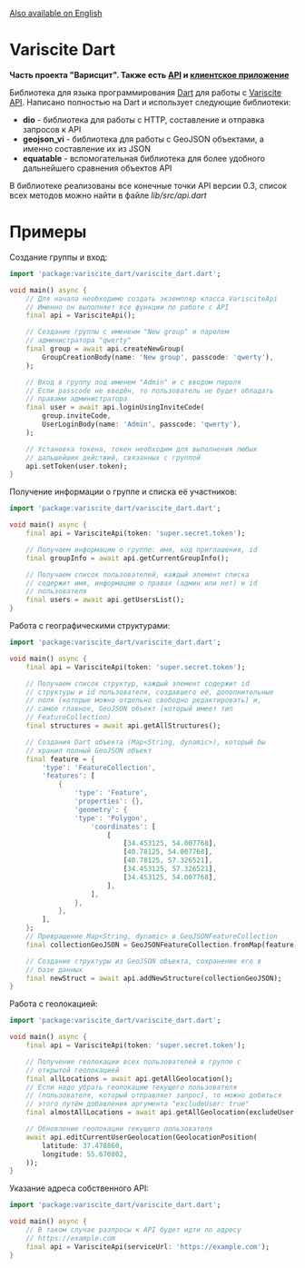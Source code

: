 [Also available on English](README.md)

# Variscite Dart

**Часть проекта "Варисцит". Также есть [API](https://github.com/uSlashVlad/variscite_api) и [клиентское приложение](https://github.com/uSlashVlad/variscite_mobile)**

Библиотека для языка программирования [Dart](https://dart.dev) для работы с [Variscite API](https://github.com/uSlashVlad/variscite_api). Написано полностью на Dart и использует следующие библиотеки:

- **dio** - библиотека для работы с HTTP, составление и отправка запросов к API
- **geojson_vi** - библиотека для работы с GeoJSON объектами, а именно составление их из JSON
- **equatable** - вспомогательная библиотека для более удобного дальнейшего сравнения объектов API

В библиотеке реализованы все конечные точки API версии 0.3, список всех методов можно найти в файле _lib/src/api.dart_

# Примеры

Создание группы и вход:

```dart
import 'package:variscite_dart/variscite_dart.dart';

void main() async {
    // Для начала необходимо создать экземпляр класса VarisciteApi
    // Именно он выполняет все функции по работе с API
    final api = VarisciteApi();

    // Создание группы с имененм "New group" и паролем
    // администратора "qwerty"
    final group = await api.createNewGroup(
        GroupCreationBody(name: 'New group', passcode: 'qwerty'),
    );

    // Вход в группу под именем "Admin" и с вводом пароля
    // Если passcode не введён, то пользователь не будет обладать
    // правами администратора
    final user = await api.loginUsingInviteCode(
        group.inviteCode,
        UserLoginBody(name: 'Admin', passcode: 'qwerty'),
    );

    // Установка токена, токен необходим для выполнения любых
    // дальшейших действий, связанных с группой
    api.setToken(user.token);
}
```

Получение информации о группе и списка её участников:

```dart
import 'package:variscite_dart/variscite_dart.dart';

void main() async {
    final api = VarisciteApi(token: 'super.secret.token');

    // Получаем информацию о группе: имя, код приглашения, id
    final groupInfo = await api.getCurrentGroupInfo();

    // Получаем список пользователей, каждый элемент списка
    // содержит имя, информацию о правах (админ или нет) и id
    // пользователя
    final users = await api.getUsersList();
}
```

Работа с географическими структурами:

```dart
import 'package:variscite_dart/variscite_dart.dart';

void main() async {
    final api = VarisciteApi(token: 'super.secret.token');

    // Получаем список структур, каждый элемент содержит id
    // структуры и id пользователя, создавшего её, дополнительные
    // поля (которые можно отдельно свободно редактировать) и,
    // самое главное, GeoJSON объект (который имеет тип
    // FeatureCollection)
    final structures = await api.getAllStructures();

    // Создания Dart объекта (Map<String, dynamic>), который бы
    // хранил полный GeoJSON объект
    final feature = {
        'type': 'FeatureCollection',
        'features': [
            {
                'type': 'Feature',
                'properties': {},
                'geometry': {
                'type': 'Polygon',
                    'coordinates': [
                        [
                            [34.453125, 54.007768],
                            [40.78125, 54.007768],
                            [40.78125, 57.326521],
                            [34.453125, 57.326521],
                            [34.453125, 54.007768],
                        ],
                    ],
                },
            },
        ],
    };
    // Превращение Map<String, dynamic> в GeoJSONFeatureCollection
    final collectionGeoJSON = GeoJSONFeatureCollection.fromMap(feature);

    // Создание структуры из GeoJSON объекта, сохранение его в
    // базе данных
    final newStruct = await api.addNewStructure(collectionGeoJSON);
}
```

Работа с геолокацией:

```dart
import 'package:variscite_dart/variscite_dart.dart';

void main() async {
    final api = VarisciteApi(token: 'super.secret.token');

    // Получение геолокации всех пользователей в группе с
    // открытой геолокацией
    final allLocations = await api.getAllGeolocation();
    // Если надо убрать геолокацию текущего пользователя
    // (пользователя, который отправляет запрос), то можно добиться
    // этого путём добавления аргумента "excludeUser: true"
    final almostAllLocations = await api.getAllGeolocation(excludeUser: true);

    // Обновление геолокации текущего пользователя
    await api.editCurrentUserGeolocation(GeolocationPosition(
        latitude: 37.478860,
        longitude: 55.670802,
    ));
}
```

Указание адреса собственного API:

```dart
import 'package:variscite_dart/variscite_dart.dart';

void main() async {
    // В таком случае разпросы к API будет идти по адресу
    // https://example.com
    final api = VarisciteApi(serviceUrl: 'https://example.com');
}
```
